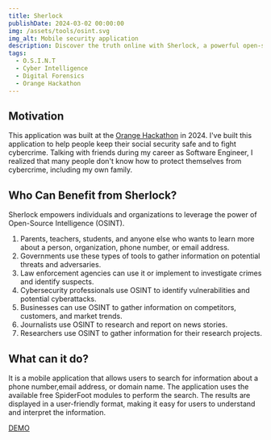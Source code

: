 ```yaml
---
title: Sherlock
publishDate: 2024-03-02 00:00:00
img: /assets/tools/osint.svg
img_alt: Mobile security application
description: Discover the truth online with Sherlock, a powerful open-source intelligence tool. 
tags:
  - O.S.I.N.T
  - Cyber Intelligence
  - Digital Forensics
  - Orange Hackathon
---
```


## Motivation
This application was built at the [Orange Hackathon](https://www.orange.com/) in 2024.
I've built this application to help people keep their social security safe and to fight cybercrime.
Talking with friends during my career as Software Engineer, I realized that many people don't know how to protect themselves from cybercrime, including my own family.


## Who Can Benefit from Sherlock?
Sherlock empowers individuals and organizations to leverage the power of Open-Source Intelligence (OSINT).


1. Parents, teachers, students, and anyone else who wants to learn more about a person, organization, phone number, or email address.
2. Governments use these types of tools to gather information on potential threats and adversaries.
3. Law enforcement agencies can use it or implement to investigate crimes and identify suspects.
4. Cybersecurity professionals use OSINT to identify vulnerabilities and potential cyberattacks.
5. Businesses can use OSINT to gather information on competitors, customers, and market trends.
6. Journalists use OSINT to research and report on news stories.
7. Researchers use OSINT to gather information for their research projects.

## What can it do?
It is a mobile application that allows users to search for information about a phone number,email address, or domain name.
The application uses the available free SpiderFoot modules to perform the search.
The results are displayed in a user-friendly format, making it easy for users to understand and interpret the information.


[DEMO](https://sherlock.izdrail.com)